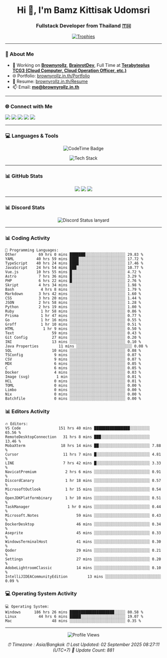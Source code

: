 <h1 align="center">Hi 👋, I'm Bamz Kittisak Udomsri</h1>
<h3 align="center">Fullstack Developer from Thailand 🇹🇭</h3>

<p align="center">
  <a href="https://github.com/ryo-ma/github-profile-trophy">
    <img src="https://github-profile-trophy.vercel.app/?username=brownyroll" alt="Trophies" />
  </a>
</p>

---

### 🔧 About Me

- 🔭 Working on [**Brownyrollz**](https://github.com/Brownyrollz), [**BrainrotDev**](https://github.com/brainrotdev), Full Time at [**Terabyteplus TCG3 (Cloud Computer, Cloud Operation Officer, etc.)**](https://tcloud.in.th)
- 🌐 Portfolio: [brownyrollz.in.th/Portfolio](https://Brownyrollz.in.th/Portfolio)
- 📄 Resume: [brownyrollz.in.th/Resume](https://Brownyrollz.in.th/Resume)
- 📫 Email: **me@brownyrollz.in.th**
---

### 🌐 Connect with Me

<p align="left">
  <a href="https://codepen.io/brownyroll" target="_blank"><img src="https://img.shields.io/badge/CodePen-000?style=for-the-badge&logo=codepen&logoColor=white" /></a>
  <a href="https://fb.com/brownyroll.bbamz" target="_blank"><img src="https://img.shields.io/badge/Facebook-1877F2?style=for-the-badge&logo=facebook&logoColor=white" /></a>
  <a href="https://instagram.com/brownyroll.darkalich" target="_blank"><img src="https://img.shields.io/badge/Instagram-E4405F?style=for-the-badge&logo=instagram&logoColor=white" /></a>
  <a href="https://www.youtube.com/c/brownyrollz" target="_blank"><img src="https://img.shields.io/badge/YouTube-FF0000?style=for-the-badge&logo=youtube&logoColor=white" /></a>
  <a href="https://discord.gg/yyJRFxTXGU" target="_blank"><img src="https://img.shields.io/badge/Discord-5865F2?style=for-the-badge&logo=discord&logoColor=white" /></a>
</p>

---

### 💻 Languages & Tools

<p align="center">
  <img href="https://codetime.dev" alt="CodeTime Badge" src="https://shields.jannchie.com/endpoint?style=flat&color=222&url=https%3A%2F%2Fapi.codetime.dev%2Fv3%2Fusers%2Fshield%3Fuid%3D34055">
  <br/>
  <!--START_SECTION:tech-->
<p align="center">
  <img src="https://skillicons.dev/icons?i=html,css,js,ts,react,nextjs,nodejs,vue,php,laravel,dotnet,django,tailwind,bootstrap,express,arduino,mysql,sqlite,mongodb,nginx,docker,git,linux,figma,postman,astro,bash,bun,cloudflare,discord,discordjs" alt="Tech Stack" />
</p>
<!--END_SECTION:tech-->
</p>

---

### 📊 GitHub Stats

<p align="center">
  <img src="https://github-readme-stats.vercel.app/api?username=brownyroll&show_icons=true" />
  <img src="https://github-readme-stats.vercel.app/api/top-langs/?username=brownyroll&layout=compact" />
  <img src="https://github-readme-streak-stats.herokuapp.com/?user=brownyroll" />
</p>

---

### 📊 Discord Stats

<p align="center">
     <img alt='Discord Status lanyard' src='https://lanyard.cnrad.dev/api/280676963885121536' />
</p>

---

<p align="center">


### 📊 Coding Activity

<!--START_SECTION:waka-->
```text
💬 Programming Languages:
Other          69 hrs 0 mins ███████░░░░░░░░░░░░░░░░░░ 29.83 %
YAML          40 hrs 59 mins ████░░░░░░░░░░░░░░░░░░░░░ 17.72 %
TypeScript    40 hrs 24 mins ████░░░░░░░░░░░░░░░░░░░░░ 17.46 %
JavaScript    24 hrs 54 mins ███░░░░░░░░░░░░░░░░░░░░░░ 10.77 %
Vue.js        10 hrs 55 mins █░░░░░░░░░░░░░░░░░░░░░░░░ 4.72 %
Astro          7 hrs 36 mins █░░░░░░░░░░░░░░░░░░░░░░░░ 3.29 %
PHP            6 hrs 22 mins █░░░░░░░░░░░░░░░░░░░░░░░░ 2.76 %
Skript         4 hrs 34 mins ░░░░░░░░░░░░░░░░░░░░░░░░░ 1.98 %
Bash            4 hrs 8 mins ░░░░░░░░░░░░░░░░░░░░░░░░░ 1.79 %
Markdown       3 hrs 42 mins ░░░░░░░░░░░░░░░░░░░░░░░░░ 1.60 %
CSS            3 hrs 20 mins ░░░░░░░░░░░░░░░░░░░░░░░░░ 1.44 %
JSON           2 hrs 58 mins ░░░░░░░░░░░░░░░░░░░░░░░░░ 1.28 %
Python         2 hrs 19 mins ░░░░░░░░░░░░░░░░░░░░░░░░░ 1.00 %
Ruby            1 hr 58 mins ░░░░░░░░░░░░░░░░░░░░░░░░░ 0.86 %
Prisma          1 hr 47 mins ░░░░░░░░░░░░░░░░░░░░░░░░░ 0.77 %
Go              1 hr 16 mins ░░░░░░░░░░░░░░░░░░░░░░░░░ 0.55 %
Groff           1 hr 10 mins ░░░░░░░░░░░░░░░░░░░░░░░░░ 0.51 %
HTML             1 hr 9 mins ░░░░░░░░░░░░░░░░░░░░░░░░░ 0.50 %
Text                 59 mins ░░░░░░░░░░░░░░░░░░░░░░░░░ 0.43 %
Git Config           27 mins ░░░░░░░░░░░░░░░░░░░░░░░░░ 0.20 %
INI                  13 mins ░░░░░░░░░░░░░░░░░░░░░░░░░ 0.10 %
Java Properties         11 mins ░░░░░░░░░░░░░░░░░░░░░░░░░ 0.08 %
SQL                  10 mins ░░░░░░░░░░░░░░░░░░░░░░░░░ 0.08 %
TSConfig              9 mins ░░░░░░░░░░░░░░░░░░░░░░░░░ 0.07 %
CSV                   9 mins ░░░░░░░░░░░░░░░░░░░░░░░░░ 0.07 %
MDX                   6 mins ░░░░░░░░░░░░░░░░░░░░░░░░░ 0.05 %
C                     6 mins ░░░░░░░░░░░░░░░░░░░░░░░░░ 0.05 %
Docker                4 mins ░░░░░░░░░░░░░░░░░░░░░░░░░ 0.03 %
Image (svg)            1 min ░░░░░░░░░░░░░░░░░░░░░░░░░ 0.01 %
HCL                   0 mins ░░░░░░░░░░░░░░░░░░░░░░░░░ 0.01 %
TOML                  0 mins ░░░░░░░░░░░░░░░░░░░░░░░░░ 0.00 %
Limbo                 0 mins ░░░░░░░░░░░░░░░░░░░░░░░░░ 0.00 %
Nix                   0 mins ░░░░░░░░░░░░░░░░░░░░░░░░░ 0.00 %
Batchfile             0 mins ░░░░░░░░░░░░░░░░░░░░░░░░░ 0.00 %

```
<!--END_SECTION:waka-->

### 📊 Editors Activity

<!--START_SECTION:editors-->
```text
🔥 Editors:
VS Code                 151 hrs 40 mins ████████████████░░░░░░░░░ 65.56 %
RemoteDesktopConnection   31 hrs 8 mins ███░░░░░░░░░░░░░░░░░░░░░░ 13.46 %
MobaXterm                18 hrs 14 mins ██░░░░░░░░░░░░░░░░░░░░░░░ 7.88 %
Cursor                    11 hrs 7 mins █░░░░░░░░░░░░░░░░░░░░░░░░ 4.81 %
LINE                      7 hrs 42 mins █░░░░░░░░░░░░░░░░░░░░░░░░ 3.33 %
NavicatPremium             2 hrs 6 mins ░░░░░░░░░░░░░░░░░░░░░░░░░ 0.91 %
DiscordCanary              1 hr 18 mins ░░░░░░░░░░░░░░░░░░░░░░░░░ 0.57 %
MicrosoftOutlook           1 hr 15 mins ░░░░░░░░░░░░░░░░░░░░░░░░░ 0.54 %
OpenJDKPlatformbinary      1 hr 10 mins ░░░░░░░░░░░░░░░░░░░░░░░░░ 0.51 %
TaskManager                 1 hr 0 mins ░░░░░░░░░░░░░░░░░░░░░░░░░ 0.44 %
Microsoft.Notes                 59 mins ░░░░░░░░░░░░░░░░░░░░░░░░░ 0.43 %
DockerDesktop                   46 mins ░░░░░░░░░░░░░░░░░░░░░░░░░ 0.34 %
Aseprite                        45 mins ░░░░░░░░░░░░░░░░░░░░░░░░░ 0.33 %
WindowsTerminalHost             41 mins ░░░░░░░░░░░░░░░░░░░░░░░░░ 0.30 %
Qoder                           29 mins ░░░░░░░░░░░░░░░░░░░░░░░░░ 0.21 %
Settings                        27 mins ░░░░░░░░░░░░░░░░░░░░░░░░░ 0.20 %
AdobeLightroomClassic           14 mins ░░░░░░░░░░░░░░░░░░░░░░░░░ 0.10 %
IntelliJIDEACommunityEdition         13 mins ░░░░░░░░░░░░░░░░░░░░░░░░░ 0.09 %

```
<!--END_SECTION:editors-->

### 💻 Operating System Activity

<!--START_SECTION:os-->
```text
💻 Operating System:
Windows      186 hrs 26 mins ████████████████████░░░░░ 80.58 %
Linux          44 hrs 6 mins █████░░░░░░░░░░░░░░░░░░░░ 19.07 %
Mac                  48 mins ░░░░░░░░░░░░░░░░░░░░░░░░░ 0.35 %
```
<!--END_SECTION:os-->
</p>

---

<p align="center">
  <img src="https://komarev.com/ghpvc/?username=brownyroll&label=Profile%20views&color=0e75b6&style=flat" alt="Profile Views" />
</p>

<!-- Metadata -->
<p align="center"> 
    <i>
        ⏰ Timezone : Asia/Bangkok
        ⏰ Last Updated: <!--LAST_UPDATED-->02 September 2025 08:27:11 (UTC+7)<!--END_LAST_UPDATED-->
        🔄️ Update Count: <!--UPDATE_COUNT-->881<!--END_UPDATE_COUNT-->
    </i>
</p>
